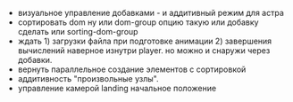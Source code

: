 - визуальное управление добавками - и аддитивный режим для астра
- сортировать dom ну или dom-group опцию такую или добавку сделать или sorting-dom-group
- ждать 1) загрузки файла при подготовке анимации 2) завершения вычислений
наверное изнутри player. но можно и снаружи через добавки.
- вернуть параллельное создание элементов с сортировкой
- аддитивность "произвольные узлы".
- управление камерой landing начальное положение